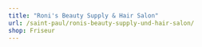 ```yaml
---
title: "Roni's Beauty Supply & Hair Salon"
url: /saint-paul/ronis-beauty-supply-und-hair-salon/
shop: Friseur
---
```

